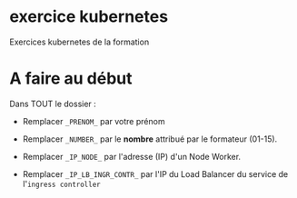 # exercice kubernetes

Exercices kubernetes de la formation

# A faire au début

Dans TOUT le dossier :

- Remplacer `_PRENOM_` par votre prénom
- Remplacer `_NUMBER_` par le **nombre** attribué par le formateur (01-15).
- Remplacer `_IP_NODE_` par l'adresse (IP) d'un Node Worker.

- Remplacer `_IP_LB_INGR_CONTR_` par l'IP du Load Balancer du service de l'`ingress controller`